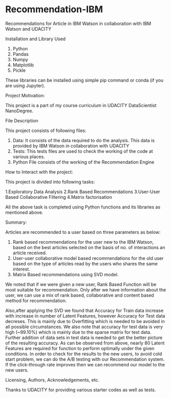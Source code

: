 # Recommendation-IBM
Recommendations for Article in IBM Watson in collaboration with IBM Watson and UDACITY


Installation and Library Used
1. Python
2. Pandas
3. Numpy
4. Matplotlib
5. Pickle

These libraries can be installed using simple pip command or conda (if you are using Jupyter).

Project Motivation:

This project is a part of my course curriculum in UDACITY DataScientist NanoDegree.

File Description

This project consists of following files:
1. Data: It consists of the data required to do the analysis. This data is provided by IBM Watson in collaboration with UDACITY
2. Tests: This tests files are used to check the working of the code at various places.
3. Python File consists of the working of the Recommendation Engine 

How to Interact with the project:

This project is divided into following tasks:

1.Exploratory Data Analysis
2.Rank Based Recommendations
3.User-User Based Collaborative Filtering
4.Matrix factorisation

All the above task is completed using Python functions and its libraries as mentioned above.

Summary:

Articles are recommended to a user based on three parameters as below:
1. Rank based recommendations for the user new to the IBM Watson, based on the best articles selected on the basis of no. of interactions an article received.
2. User-user collaborative model based recommendations for the old user based on the type of articles read by the users who shares the same interest.
3. Matrix Based recommendations using SVD model.

We noted that if we were given a new user, Rank Based Function will be most suitable for recommendation. Only after we have information about the user, we can use a mix of rank based, collaborative and content based method for recommendation.

Also,after applying the SVD we found that Accuracy for Train data increase with increase in number of Latent Features, however Accuracy for Test data decreses. This is mainly due to Overfitting which is needed to be avoided in all possible circumstances. We also note that accuracy for test data is very high (~99.10%) which is mainly due to the sparse matrix for test data. Further addition of data sets in test data is needed to get the better picture of the resulting accuracy. As can be observed from above, nearly 80 Latent Features are required for function to perform optimally under the given conditions. In order to check for the results to the new users, to avoid cold start problem, we can do the A/B testing with our Recommendation system. If the click-through rate improves then we can recommend our model to the new users.

Licensing, Authors, Acknowledgements, etc.

Thanks to UDACITY for providing various starter codes as well as tests.

